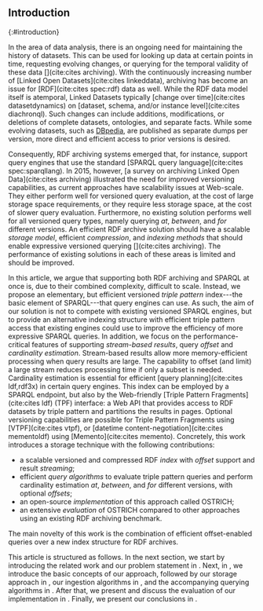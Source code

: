 ## Introduction
{:#introduction}

In the area of data analysis,
there is an ongoing need for maintaining the history of datasets.
This can be used for looking up data at certain points in time,
requesting evolving changes,
or querying for the temporal validity of these data [](cite:cites archiving).
With the continuously increasing number of [Linked Open Datasets](cite:cites linkeddata),
archiving has become an issue for [RDF](cite:cites spec:rdf) data as well.
While the RDF data model itself is atemporal, Linked Datasets typically [change over time](cite:cites datasetdynamics) on
[dataset, schema, and/or instance level](cite:cites diachronql).
Such changes can include additions,
modifications, or deletions of complete datasets, ontologies, and separate facts.
While some evolving datasets, such as [DBpedia](dbpedia),
are published as separate dumps per version,
more direct and efficient access to prior versions is desired.

Consequently,
RDF archiving systems emerged that, for instance, support query engines that use the standard [SPARQL query language](cite:cites spec:sparqllang).
In 2015, however, [a survey on archiving Linked Open Data](cite:cites archiving) illustrated the need for improved versioning capabilities,
as current approaches have scalability issues at Web-scale.
They either perform well for versioned query evaluation, at the cost of large storage space requirements,
or they require less storage space, at the cost of slower query evaluation.
Furthermore, no existing solution performs well for all versioned query types, namely querying *at*, *between*, and *for* different versions.
An efficient RDF archive solution should have a scalable *storage model*,
efficient *compression*, and *indexing methods* that should enable expressive versioned querying [](cite:cites archiving).
The performance of existing solutions in each of these areas is limited and should be improved.

In this article,
we argue that supporting both RDF archiving and SPARQL at once is, due to their combined complexity, difficult to scale.
Instead, we propose an elementary, but efficient versioned _triple pattern_ index---the basic element of SPARQL---that query engines can use.
As such, the aim of our solution is not to compete with existing versioned SPARQL engines,
but to provide an alternative indexing structure with efficient triple pattern access
that existing engines could use to improve the efficiency of more expressive SPARQL queries.
In addition, we focus on the performance-critical features of supporting  _stream-based results_, query _offset_ and _cardinality estimation_.
Stream-based results allow more memory-efficient processing when query results are large.
The capability to offset (and limit) a large stream reduces processing time if only a subset is needed.
Cardinality estimation is essential for efficient [query planning](cite:cites ldf,rdf3x) in certain query engines.
This index can be employed by a SPARQL endpoint, but also by the Web-friendly [Triple Pattern Fragments](cite:cites ldf) (TPF) interface:
a Web API that provides access to RDF datasets by triple pattern and partitions the results in pages.
Optional versioning capabilities are possible for Triple Pattern Fragments using [VTPF](cite:cites vtpf),
or [datetime content-negotiation](cite:cites mementoldf) using [Memento](cite:cites memento).
Concretely,
this work introduces a storage technique with the following contributions:

- a scalable versioned and compressed RDF *index* with *offset* support and result *streaming*;
- efficient *query algorithms* to evaluate triple pattern queries and perform cardinality estimation *at*, *between*, and *for* different versions, with optional *offsets*;
- an open-source *implementation* of this approach called OSTRICH;
- an extensive *evaluation* of OSTRICH compared to other approaches using an existing RDF archiving benchmark.

The main novelty of this work is the combination of efficient offset-enabled queries over a new index structure for RDF archives.

This article is structured as follows.
In the next section, we start by introducing the related work and our problem statement in [](#problem-statement).
Next, in [](#fundamentals), we introduce the basic concepts of our approach,
followed by our storage approach in [](#storage), our ingestion algorithms in [](#ingestions),
and the accompanying querying algorithms in [](#querying).
After that, we present and discuss the evaluation of our implementation in [](#evaluation).
Finally, we present our conclusions in [](#conclusions).
